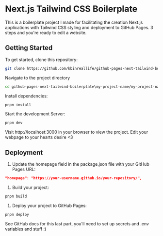 # Next.js Tailwind CSS Boilerplate

This is a boilerplate project I made for facilitating the creation Next.js applications with Tailwind CSS styling and deployment to GitHub Pages. 3 steps and you're ready to edit a website.

## Getting Started

To get started, clone this repository:

```bash
git clone https://github.com/kbinreallife/github-pages-next-tailwind-boilerplate.git
```

Navigate to the project directory

```bash
cd github-pages-next-tailwind-boilerplate\my-project-name/my-project-name
```

Install dependencies:

```bash
pnpm install
```

Start the development Server:

```bash
pnpm dev
```

Visit http://localhost:3000 in your browser to view the project.
Edit your webpage to your hearts desire <3

## Deployment

1. Update the homepage field in the package.json file with your GitHub Pages URL:

```json
"homepage": "https://your-username.github.io/your-repository/",
```

1. Build your project:

```bash
pnpm build
```

1. Deploy your project to GitHub Pages:

```bash
pnpm deploy
```
See GitHub docs for this last part, you'll need to set up secrets and .env variables and stuff :)
